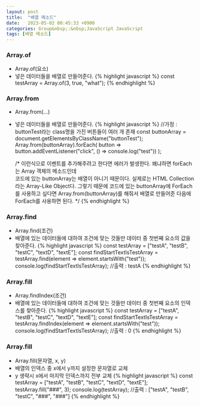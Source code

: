 ```yaml
---
layout: post
title:  "배열 메소드"
date:   2023-05-02 00:45:33 +0900
categories: Group&nbsp;:&nbsp;JavaScript JavaScript
tags: [배열 메소드]
---
```


### Array.of

- Array.of(요소)
- 넣은 데이터들을 배열로 만들어준다.
{% highlight javascript %}
const testArray = Array.of(3, true, "what");
{% endhighlight %}

### Array.from

- Array.from(...)
- 넣은 데이터들을 배열로 만들어준다.
    {% highlight javascript %}
    //가정 : buttonTest라는 class명을 가진 버튼들이 여러 개 존재
    const buttonArray = document.getElementsByClassName("buttonTest");
    Array.from(buttonArray).forEach(
        button => button.addEventListener("click", () => console.log("test"))
    );

    /*
        이런식으로 이벤트를 추가해주려고 한다면 에러가 발생한다.
        왜냐하면 forEach는 Array 객체의 메소드인데  
        코드에 있는 buttonArray는 배열이 아니기 때문이다.
        실제로는 HTML Collection라는 Array-Like Object다.
        그렇기 때문에 코드에 있는 buttonArray에 ForEach를 사용하고 싶다면
        Array.from(buttonArray)를 해줘서 배열로 만들어준 다음에 ForEach를 사용하면 된다.
    */
    {% endhighlight %}

### Array.find

- Array.find(조건)
- 배열에 있는 데이터들에 대하여 조건에 맞는 것들만 데이터 중 첫번째 요소의 값을 찾아준다.
    {% highlight javascript %}
    const testArray = ["testA", "testB", "testC", "textD", "textE"];
    const findStartTextIsTestArray
        = testArray.find(element => element.startsWith("test"));
    console.log(findStartTextIsTestArray);  //출력 : testA
    {% endhighlight %}

### Array.fill

- Array.findIndex(조건)
- 배열에 있는 데이터들에 대하여 조건에 맞는 것들만 데이터 중 첫번째 요소의 인덱스를 찾아준다.
    {% highlight javascript %}
    const testArray = ["testA", "testB", "testC", "textD", "textE"];
    const findStartTextIsTestArray
        = testArray.findIndex(element => element.startsWith("test"));
    console.log(findStartTextIsTestArray);  //출력 : 0
    {% endhighlight %}

### Array.fill

- Array.fill(문자열, x, y)
- 배열의 인덱스 중 x에서 y까지 설정한 문자열로 교체
- y 생략시 x에서 마지막 인덱스까지 전부 교체
    {% highlight javascript %}
    const testArray = ["testA", "testB", "testC", "textD", "textE"];    
    testArray.fill("###", 3);
    console.log(testArray); //출력 : ["testA", "testB", "testC", "###", "###"]
    {% endhighlight %}